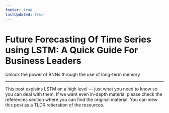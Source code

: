 ```yaml
---
footer: true
lastUpdated: true
---
```


# Future Forecasting Of Time Series using LSTM: A Quick Guide For Business Leaders

Unlock the power of RNNs through the use of long-term memory

---

This post explains LSTM on a high level — just what you need to know so you can deal with them. If we want even in-depth material please check the references section where you can find the original material. You can view this post as a TLDR reiteration of the resources.
